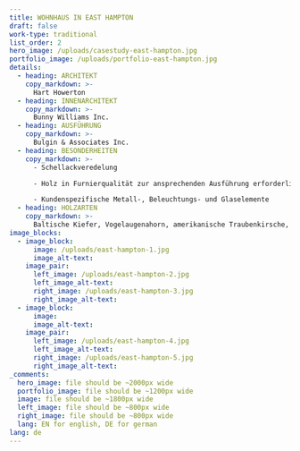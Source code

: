 ```yaml
---
title: WOHNHAUS IN EAST HAMPTON
draft: false
work-type: traditional
list_order: 2
hero_image: /uploads/casestudy-east-hampton.jpg
portfolio_image: /uploads/portfolio-east-hampton.jpg
details:
  - heading: ARCHITEKT
    copy_markdown: >-
      Hart Howerton
  - heading: INNENARCHITEKT
    copy_markdown: >-
      Bunny Williams Inc.
  - heading: AUSFÜHRUNG
    copy_markdown: >-
      Bulgin & Associates Inc.
  - heading: BESONDERHEITEN
    copy_markdown: >-
      - Schellackveredelung

      - Holz in Furnierqualität zur ansprechenden Ausführung erforderlich

      - Kundenspezifische Metall-, Beleuchtungs- und Glaselemente
  - heading: HOLZARTEN
    copy_markdown: >-
      Baltische Kiefer, Vogelaugenahorn, amerikanische Traubenkirsche,  amerikanische Weißeiche
image_blocks:
  - image_block:
      image: /uploads/east-hampton-1.jpg
      image_alt-text:
    image_pair:
      left_image: /uploads/east-hampton-2.jpg
      left_image_alt-text:
      right_image: /uploads/east-hampton-3.jpg
      right_image_alt-text:
  - image_block:
      image:
      image_alt-text:
    image_pair:
      left_image: /uploads/east-hampton-4.jpg
      left_image_alt-text:
      right_image: /uploads/east-hampton-5.jpg
      right_image_alt-text:
_comments:
  hero_image: file should be ~2000px wide
  portfolio_image: file should be ~1200px wide
  image: file should be ~1800px wide
  left_image: file should be ~800px wide
  right_image: file should be ~800px wide
  lang: EN for english, DE for german
lang: de
---
```


